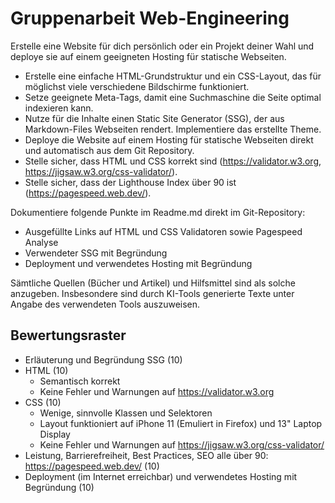 # Gruppenarbeit Web-Engineering

Erstelle eine Website für dich persönlich oder ein Projekt deiner Wahl und deploye sie auf einem geeigneten Hosting für statische Webseiten.

- Erstelle eine einfache HTML-Grundstruktur und ein CSS-Layout, das für möglichst viele verschiedene Bildschirme funktioniert.
- Setze geeignete Meta-Tags, damit eine Suchmaschine die Seite optimal indexieren kann.
- Nutze für die Inhalte einen Static Site Generator (SSG), der aus Markdown-Files Webseiten rendert. Implementiere das erstellte Theme.
- Deploye die Website auf einem Hosting für statische Webseiten direkt und automatisch aus dem Git Repository.
- Stelle sicher, dass HTML und CSS korrekt sind (https://validator.w3.org, https://jigsaw.w3.org/css-validator/).
- Stelle sicher, dass der Lighthouse Index über 90 ist (https://pagespeed.web.dev/).

Dokumentiere folgende Punkte im Readme.md direkt im Git-Repository:

- Ausgefüllte Links auf HTML und CSS Validatoren sowie Pagespeed Analyse
- Verwendeter SSG mit Begründung
- Deployment und verwendetes Hosting mit Begründung

Sämtliche Quellen (Bücher und Artikel) und Hilfsmittel sind als solche anzugeben. 
Insbesondere sind durch KI-Tools generierte Texte unter Angabe des verwendeten Tools auszuweisen.

## Bewertungsraster

- Erläuterung und Begründung SSG (10)
- HTML (10)
    - Semantisch korrekt
    - Keine Fehler und Warnungen auf https://validator.w3.org
- CSS (10)
    - Wenige, sinnvolle Klassen und Selektoren
    - Layout funktioniert auf iPhone 11 (Emuliert in Firefox) und 13" Laptop Display
    - Keine Fehler und Warnungen auf https://jigsaw.w3.org/css-validator/
- Leistung, Barrierefreiheit, Best Practices, SEO alle über 90: https://pagespeed.web.dev/ (10)
- Deployment (im Internet erreichbar) und verwendetes Hosting mit Begründung (10)